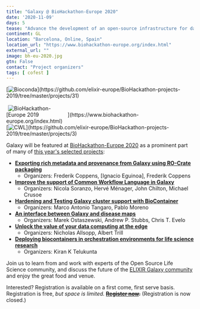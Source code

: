 ```yaml
---
title: "Galaxy @ BioHackathon-Europe 2020"
date: '2020-11-09'
days: 5
tease: "Advance the development of an open-source infrastructure for data integration"
continent: GL
location: "Barcelona, Online, Spain"
location_url: "https://www.biohackathon-europe.org/index.html"
external_url: ""
image: bh-eu-2020.jpg
gtn: False
contact: "Project organizers"
tags: [ cofest ]
---
```


<div class="float-right">
[<img style="max-width: 160px" src="/src/images/logos/bioconda.png" alt="Bioconda" />](https://github.com/elixir-europe/BioHackathon-projects-2019/tree/master/projects/31)<br /><br />
[<img style="max-width: 160px" src="/src/images/logos/bhlogo.png" alt="BioHackathon-Europe 2019" />](https://www.biohackathon-europe.org/index.html)<br />
[<img style="max-width: 160px" src="/src/images/logos/cwl-logo-small-trans.png" alt="CWL" />](https://github.com/elixir-europe/BioHackathon-projects-2019/tree/master/projects/3)<br />
</div>

Galaxy will be featured at [BioHackathon-Europe 2020](https://www.biohackathon-europe.org/index.html) as a prominent part of many of [this year's selected projects](https://www.biohackathon-europe.org/projects):

* **[Exporting rich metadata and provenance from Galaxy using RO-Crate packaging](https://github.com/elixir-europe/BioHackathon-projects-2020/tree/master/projects/14)**
  * Organizers: Frederik Coppens, [Ignacio Eguinoa], Frederik Coppens
* **[Improve the support of Common Workflow Language in Galaxy](https://github.com/elixir-europe/BioHackathon-projects-2020/tree/master/projects/17)**
  * Organizers: Nicola Soranzo, Hervé Ménager, John Chilton, Michael Crusoe
* **[Hardening and Testing Galaxy cluster support with BioContainer](https://github.com/elixir-europe/BioHackathon-projects-2020/tree/master/projects/18)**
  * Organizers: Marco Antonio Tangaro, Pablo Moreno
* **[An interface between Galaxy and disease maps](https://github.com/elixir-europe/BioHackathon-projects-2020/tree/master/projects/27)**
  * Organizers: Marek Ostaszewski, Andrew P. Stubbs, Chris T. Evelo
* **[Unlock the value of your data computing at the edge](https://github.com/elixir-europe/BioHackathon-projects-2020/blob/6033058e50abee7374ceead14d5ad0b43121da46/projects/39/README.md)**
  * Organizers: Nicholas Allsopp, Albert Trill
* **[Deploying biocontainers in orchestration environments for life science research](https://github.com/elixir-europe/BioHackathon-projects-2020/blob/6033058e50abee7374ceead14d5ad0b43121da46/projects/31/README.md)**
  * Organizers: Kiran K Telukunta

Join us to learn from and work with experts of the Open Source Life Science community, and discuss the future of the [ELIXIR Galaxy community](https://elixir-europe.org/communities/galaxy) and enjoy the great food and venue.

Interested? Registration is available on a first come, first serve basis. Registration is free, *but space is limited.*  ~~**[Register now](https://www.biohackathon-europe.org/registration.html).**~~ (Registration is now closed.)

